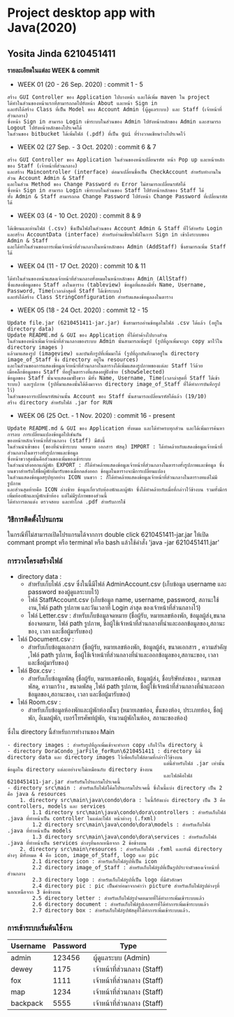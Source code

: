 # Project desktop app with Java(2020) 
## Yosita Jinda 6210451411
**รายละเอียดในแต่ละ WEEK & commit**
- WEEK 01 (20 - 26 Sep. 2020) : commit 1 - 5
>   
    สร้าง GUI Controller ของ Application ไปบางหน้า และได้เพิ่ม maven ใน project 
    ได้ทำในส่วนของหน้าแรกที่สามารถกดไปยังหน้า About และหน้า Sign in 
    และยังได้สร้าง Class ที่เป็น Model ของ Account Admin (ผู้ดูแลระบบ) และ Staff (เจ้าหน้าที่ส่วนกลาง)
    ซึ่งหน้า Sign in สามารถ Login เข้าระบบในส่วนของ Admin ไปยังหน้าหลักของ Admin และสามารถ Logout ไปยังหน้าหลักของโปรเจคได้
    ในส่วนของ bitbucket ได้เพิ่มไฟล์ (.pdf) ที่เป็น gui ที่ร่างวาดเขียนร่างโปรเจคไว้
- WEEK 02 (27 Sep. - 3 Oct. 2020) : commit 6 & 7
>   
    สร้าง GUI Controller ของ Application ในส่วนของหน้าเปลี่ยนรหัส หน้า Pop up และหน้าหลักของ Staff (เจ้าหน้าที่ส่วนกลาง)
    และสร้าง Maincontroller (interface) ต่อมาเปลี่ยนชื่อเป็น CheckAccount สำหรับทำงานในส่วน Account Admin & Staff 
    และในส่วน Method ของ Change Password ยัง Error ไม่สามารถเปลี่ยนรหัสได้
    ซึ่งหน้า Sign in สามารถ Login เข้าระบบในส่วนของ Staff ไปยังหน้าหลักของ Staff ได้
    ทั้ง Admin & Staff สามารถกด Change Password ไปยังหน้า Change Password ที่เปลี่ยนรหัสได้
- WEEK 03 (4 - 10 Oct. 2020) : commit 8 & 9
>   
    ได้เขียนและอ่านไฟล์ (.csv) ซึ่งเป็นไฟล์ในส่วนของ Account Admin & Staff ที่ไว้สำหรับ Login
    และสร้าง AccountData (interface) สำหรับอ่านเขียนไฟล์ในการ Sign in เข้าถึงระบบของ Admin & Staff
    และได้ทำในส่วนของการเพิ่มเจ้าหน้าที่ส่วนกลางในหน้าหลักของ Admin (AddStaff) ซึ่งสามารถเพิ่ม Staff ได้
- WEEK 04 (11 - 17 Oct. 2020) : commit 10 & 11
>   
    ได้ทำในส่วนของหน้าแสดงเจ้าหน้าที่ส่วนกลางทั้งหมดในหน้าหลักของ Admin (AllStaff) 
    ซึ่งแสดงข้อมูลของ Staff ลงในตาราง (tableview) ข้อมูลที่แสดงมีทั้ง Name, Username, Password, Time(เวลาล่าสุดที่ Staff ได้เข้าระบบ)
    และยังได้สร้าง Class StringConfiguration สำหรับแสดงข้อมูลลงในตาราง 
- WEEK 05 (18 - 24 Oct. 2020) : commit 12 - 15
>
    Update file.jar (6210451411-jar.jar) ซึ่งสามารถอ่านข้อมูลในไฟล์ .csv ได้แล้ว (อยู่ใน directory data)
    Update README.md & GUI ของ Application ที่ได้ทำค้างไปบางส่วน
    ในส่วนของหน้าเพิ่มเจ้าหน้าที่ส่วนกลางของระบบ Admin นั้นสามารถเพิ่มรูป (รูปที่ถูกเพิ่มจะถูก copy มาไว้ใน directory images )
    แล้วมาแสดงรูป (imageview) และบันทึกรูปที่เพิ่มมาได้ (รูปที่ถูกบันทึกมาอยู๋ใน directory image_of_Staff ซึ่ง directory อยู่ใน resources)
    และในส่วนของการแสดงข้อมูลเจ้าหน้าที่ส่วนกลางในตารางได้เพิ่มแสดงรูปภาพของแต่ละ Staff ไว้ด้วย 
    เมื่อคลิ๊กข้อมูลของ Staff ที่อยู๋ในตารางที่แสดงอยู่ฝั่งซ้าย (showSelected)
    ข้อมูลของ Staff นั้นจะแสดงมาฝั่งขวา มีทั้ง Name, Username, Time(เวลาล่าสุดที่ Staff ได้เข้าระบบ) และรูปภาพ (รูปที่มาแสดงนั้นได้ดึงมาจาก directory image_of_Staff ที่ได้ทำการบันทึกรูปไว้)
    ในส่วนของการเปลี่ยนรหัสผ่านนั้น Account ของ Staff นั้นสามารถเปลี่ยนรหัสได้แล้ว (19/10)
    สร้าง directory สำหรับไฟล์ .jar for RUN    
- WEEK 06 (25 Oct. - 1 Nov. 2020) : commit 16 - present
>
    Update README.md & GUI ของ Application ทั้งหมด และได้ทำครบทุกส่วน และได้เพิ่มการค้นหา การลบ การเปลี่ยนแปลงข้อมูลไปเช่นกัน 
    ของหน้าหลักเจ้าหน้าที่ส่วนกลาง (staff) มีดังนี้
    ในส่วนนำเข้าของ (ของที่นำเข้าระบบ จดหมาย เอกสาร พัสดุ) IMPORT : ได้ทำคล้ายกับแสดงข้อมูลเจ้าหน้าที่ส่วนกลางในตารางทั้งรูปภาพและข้อมูล 
    ซึ่งหน้าขวาสุดนั้นคือส่วนของเพิ่มของเข้าระบบ
    ในส่วนนำส่งออกแก่ผู้พัก EXPORT : ก็ได้ทำคล้ายแสดงข้อมูลเจ้าหน้าที่ส่วนกลางในตารางทั้งรูปภาพและข้อมูล ซึ่งบนขวาสำหรับใส่ชื่อผู้พักที่มารับของเมื่อกดส่งออก ข้อมูลในตารางจะมีการเปลี่ยนแปลง
    ในส่วนแสดงข้อมูลสรุปทุกอย่าง ICON บนขวา : ก็ได้ทำคล้ายแสดงข้อมูลเจ้าหน้าที่ส่วนกลางในตารางทแต่ไม่มีรูปภาพ
    และส่วนสุดท้ายคือ ICON ล่างซ้าย ข้อมูลเกี่ยวกับห้องพักและผู้พัก ซึ่งได้ทำคล้ายกับเมื่อที่กล่าวไว้ข้างบน รวมทั้งมีกรเพิ่มห้องพักและผู้พักเข้าห้อง แต่ไม่มีรูปภาพของส่วนนี้
    ได้ทำการตกแต่ง ตรวจสอบ และทำไกด์ .pdf สำหรับการใช้
    
### วิธีการติดตั้งโปรแกรม 

ในกรณีที่ไม่สามารถเปิดโปรแกรมได้จากการ double click 6210451411-jar.jar ให้เปิด commant prompt หรือ terminal หรือ bash แล้วใช้คำสั่ง 'java -jar 6210451411.jar'
    
### การวางโครงสร้างไฟล์
- directory data :
    - สำหรับเก็บไฟล์ .csv ซึ่งในนี้มีไฟล์ AdminAccount.csv (เก็บข้อมูล username และ password ของผู้ดูแลระบบไว้)
    - ไฟล์ StaffAccount.csv (เก็บข้อมูล name, username, password, สถานะใช้งาน,ไฟล์ path รูปภาพ และวันเวลาที่ Login ล่าสุด ของเจ้าหน้าที่ส่วนกลางไว้)
    - ไฟล์ Letter.csv : สำหรับเก็บข้อมูลจดหมาย (ชื่อผู้รับ, หมายเลขห้องพัก, ข้อมูลผู้ส่ง,ขนาดช่องจดหมาย, ไฟล์ path รูปภาพ, ชื่อผู้ใช้เจ้าหน้าที่ส่วนกลางที่นำและออกข้อมูลของ,สถานะของ, เวลา และชื่อผู้มารับของ)
- ไฟล์ Document.csv : 
    - สำหรับเก็บข้อมูลเอกสาร (ชื่อผู้รับ, หมายเลขห้องพัก, ข้อมูลผู้ส่ง, ขนาดเอกสาร , ความสำคัญ ,ไฟล์ path รูปภาพ, ชื่อผู้ใช้เจ้าหน้าที่ส่วนกลางที่นำและออกข้อมูลของ,สถานะของ, เวลา และชื่อผู้มารับของ)
- ไฟล์ Box.csv : 
    - สำหรับเก็บข้อมูลพัสดุ (ชื่อผู้รับ, หมายเลขห้องพัก, ข้อมูลผู้ส่ง, ชื่อบริษัทส่งของ , หมายเลขพัสดุ, ความกว้าง , ขนาดพัสดุ ,ไฟล์ path รูปภาพ, ชื่อผู้ใช้เจ้าหน้าที่ส่วนกลางที่นำและออกข้อมูลของ,สถานะของ, เวลา และชื่อผู้มารับของ)
- ไฟล์ Room.csv : 
    - สำหรับเก็บข้อมูลห้องพักและผู้พักห้องนั้นๆ (หมายเลขห้อง, ชั้นของห้อง, ประเภทห้อง, ชื่อผู้พัก, อีเมลผู้พัก, เบอร์โทรศัพท์ผู้พัก, จำนวนผู้พักในห้อง, สถานะของห้อง)

ซึ่งใน directory นี้สำหรับการทำงานของ Main
>
    - directory images : สำหรับรูปที่ถูกเพิ่มเข้าจะทำการ copy เก็บไว้ใน directory นี้
    - directory DoraCondo_jarFile_forRun\6210451411 : directory นี้มี directory data และ directory images ไว้เพื่อเก็บไฟล์ตามที่กล่าวไว้ข้างบน
                                                      แต่นี้สำหรับไฟล์ .jar เท่านั้น ข้อมูลใน directory แต่ละอย่างจะไม่เหมือนกับ directory ข้างบน
                                                      และไฟล์คือไฟล์ 6210451411-jar.jar สำหรับรันโปรแกรมโปรเจคนี้
    - directory src\main : สำหรับเก็บไฟล์โค้ดโปรแกรมโปรเจคนี้ ซึ่งในนี้แบ่ง directory เป็น 2 คือ java & resources
        1. directory src\main\java\condo\dora : ในนี้ก็ยังแบ่ง directory เป็น 3 คือ controllers, models และ services
            1.1 directory src\main\java\condo\dora\controllers : สำหรับเก็บไฟล์ .java ที่ทำหน้าเป็น controller ในแต่ละไฟล์ หน้าต่างๆ (.fxml)
            1.2 directory src\main\java\condo\dora\models : สำหรับเก็บไฟล์ .java ที่ทำหน้าเป็น models
            1.3 directory src\main\java\condo\dora\services : สำหรับเก็บไฟล์ .java ที่ทำหน้าเป็น services ต่างๆที่นอกเหนือจาก 2 ข้อข้างบน
        2. directory src\main\resources : สำหรับเก็บไฟล์ .fxml และยังมี directory ต่างๆ มีทั้งหมด 4 คือ icon, image_of_Staff, logo และ pic
            2.1 directory icon : สำหรับเก็บไฟล์รูปที่เป็น icon 
            2.2 directory image_of_Staff : สำหรับเก็บไฟล์รูปที่เป็นรูปประจำตัวของเจ้าหน้าที่ส่วนกลาง
            2.3 directory logo : สำหรับเก็บไฟล์รูปที่เป็น logo ที่มีตัวอักษร
            2.4 directory pic : pic เป็นคำย่อมาจากคำว่า picture สำหรับเก็บไฟล์รูปต่างๆที่นอกเหนือจาก 3 ข้อข้างบน
            2.5 directory letter : สำหรับเก็บไฟล์รูปจดหมายที่ได้ทำการเพิ่มเข้าระบบแล้ว
            2.6 directory document : สำหรับเก็บไฟล์รูปเอกสารที่ได้ทำการเพิ่มเข้าระบบแล้ว
            2.7 directory box : สำหรับเก็บไฟล์รูปพัสดุที่ได้ทำการเพิ่มเข้าระบบแล้ว.
            
### การเข้าระบบเริ่มต้นใช้งาน    

Username    | Password | Type           |
------------|----------|----------------|
admin       |  123456  | ผู้ดูแลระบบ (Admin)|
dewey       |   1175   | เจ้าหน้าที่ส่วนกลาง (Staff)|
fox         |   1111   | เจ้าหน้าที่ส่วนกลาง (Staff)|
map         |   1234   | เจ้าหน้าที่ส่วนกลาง (Staff)|
backpack    |   5555   | เจ้าหน้าที่ส่วนกลาง (Staff)|
